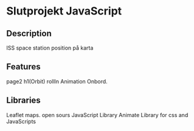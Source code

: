 # Slutprojekt JavaScript

## Description
ISS space station position på karta 
## Features
page2 h1(Orbit) rollIn Animation Onbord.
## Libraries
Leaflet maps. open sours JavaScript Library
Animate Library for css and JavaScripts
